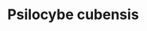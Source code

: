 ---
title: "Psilocybe cubensis"
hashtag: "psilocybe-cubensis"
layout: hashtag
tags:
  - Cultivated
  - Psychedelic
  - Agaric
  - Mushroom
  - Psilocybin
---